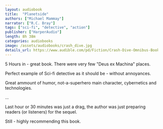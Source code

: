 ```yaml
---
layout: audiobook
title:  "Planetside"
authors: ["Michael Mammay"]
narrator: ["R.C. Bray"]
tags: ["sci-fi", "detective", "action"]
publisher: ["HarperAudio"]
length: 8h 38m
categories: audiobooks
image: /assets/audiobooks/crash_dive.jpg
details_url: https://www.audible.com/pd/Fiction/Crash-Dive-Omnibus-Books-1-3-Audiobook/B07BTR25KQ
---
```


5 Hours in - great book. There were very few "Deus ex Machina" places.

Perfect example of Sci-fi detective  as it should be - without annoyances.

Great ammount of humor, not-a-superhero main character, cybernetics and technologies.

...

Last hour or 30 minutes was just a drag, the author was just preparing readers (or listeners) for the sequel. 

Still - highly recommending this book.